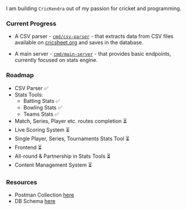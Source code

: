 I am building `CricKendra` out of my passion for cricket and programming.

### Current Progress

- A CSV parser - [`cmd/csv-parser`](./cmd/csv-parser) - that extracts data from CSV files available on [cricsheet.org](https://cricsheet.org) and saves in the database.

- A main server - [`cmd/main-server`](./cmd/main-server) - that provides basic endpoints, currently focused on stats engine.

### Roadmap

- CSV Parser ✅
- Stats Tools:
    - Batting Stats ✅
    - Bowling Stats ✅
    - Teams Stats ✅
- Match, Series, Player etc. routes completion ⏳
- Live Scoring System ⏳
- Single Player, Series, Tournaments Stats Tool ⏳
- Frontend ⏳
- All-round & Partnership in Stats Tools ⏳
- Content Management System ⏳

### Resources

- Postman Collection [here](https://documenter.getpostman.com/view/25403102/2sAYBREZ3x)
- DB Schema [here](https://dbdiagram.io/d/CricKendra-670bfc5697a66db9a3d0b44a)
